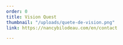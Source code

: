 ```yaml
---
order: 0
title: Vision Quest
thumbnail: "/uploads/quete-de-vision.png"
link: https://nancybilodeau.com/en/contact

---
```

